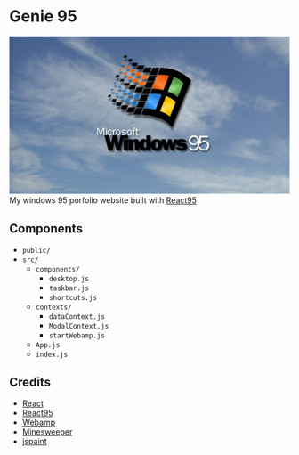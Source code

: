 # Genie 95

![windows 95 img](public/windows95.jpg)
<br>
My windows 95 porfolio website built with [React95](https://github.com/React95/React95)

## Components 
- `public/`
- `src/`
    - `components/`
        - `desktop.js`
        - `taskbar.js`
        - `shortcuts.js`
    - `contexts/`
        - `dataContext.js`
        - `ModalContext.js`
        - `startWebamp.js`
    - `App.js`
    - `index.js`


## Credits
- [React](https://github.com/facebook/react)
- [React95](https://github.com/React95/React95)
- [Webamp](https://github.com/captbaritone/webamp)
- [Minesweeper](https://github.com/nickarocho/minesweeper?tab=readme-ov-file)
- [jspaint](https://github.com/1j01/jspaint)